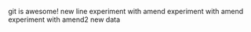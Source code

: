 git is awesome!
new line
experiment with amend
experiment with amend
experiment with amend2
new data
